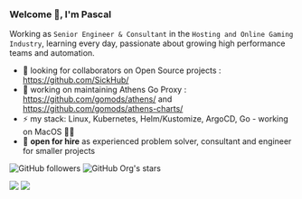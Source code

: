### Welcome 👋, I'm Pascal

Working as `Senior Engineer & Consultant` in the `Hosting and Online Gaming Industry`, learning every day, passionate about growing high performance teams and automation.

- 👯 looking for collaborators on Open Source projects : https://github.com/SickHub/
- 🔭 working on maintaining Athens Go Proxy : https://github.com/gomods/athens/ and https://github.com/gomods/athens-charts/
- ⚡ my stack: Linux, Kubernetes, Helm/Kustomize, ArgoCD, Go - working on MacOS 👨‍💻
- 💬 **open for hire** as experienced problem solver, consultant and engineer for smaller projects

![GitHub followers](https://img.shields.io/github/followers/DrPsychick)
![GitHub Org's stars](https://img.shields.io/github/stars/DrPsychick)

<img src="https://github-readme-stats.vercel.app/api?username=DrPsychick&show_icons=true"/> <img src="https://github-readme-stats.vercel.app/api/top-langs/?username=DrPsychick&show_icons=true&layout=compact&langs_count=8"/>
